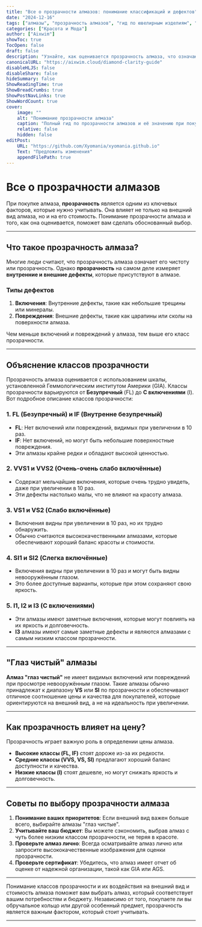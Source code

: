 ```yaml
---
title: "Все о прозрачности алмазов: понимание классификаций и дефектов"
date: "2024-12-16"
tags: ["алмазы", "прозрачность алмазов", "гид по ювелирным изделиям", "оценка алмазов", "советы по покупке алмазов"]
categories: ["Красота и Мода"]
author: ["Aixwim"]
showToc: true
TocOpen: false
draft: false
description: "Узнайте, как оценивается прозрачность алмаза, что означают различные классы и как прозрачность влияет на стоимость и внешний вид алмаза."
canonicalURL: "https://aixwim.cloud/diamond-clarity-guide"
disableHLJS: false
disableShare: false
hideSummary: false
ShowReadingTime: true
ShowBreadCrumbs: true
ShowPostNavLinks: true
ShowWordCount: true
cover:
    image: ""
    alt: "Понимание прозрачности алмаза"
    caption: "Полный гид по прозрачности алмазов и её значению при покупке ювелирных изделий."
    relative: false
    hidden: false
editPost:
    URL: "https://github.com/Xyomania/xyomania.github.io"
    Text: "Предложить изменения"
    appendFilePath: true
---
```


# Все о прозрачности алмазов

При покупке алмаза, **прозрачность** является одним из ключевых факторов, которые нужно учитывать. Она влияет не только на внешний вид алмаза, но и на его стоимость. Понимание прозрачности алмаза и того, как она оценивается, поможет вам сделать обоснованный выбор.

---

## Что такое прозрачность алмаза?

Многие люди считают, что прозрачность алмаза означает его чистоту или прозрачность. Однако **прозрачность** на самом деле измеряет **внутренние и внешние дефекты**, которые присутствуют в алмазе.

### Типы дефектов
1. **Включения**: Внутренние дефекты, такие как небольшие трещины или минералы.  
2. **Повреждения**: Внешние дефекты, такие как царапины или сколы на поверхности алмаза.

Чем меньше включений и повреждений у алмаза, тем выше его класс прозрачности.

---

## Объяснение классов прозрачности

Прозрачность алмаза оценивается с использованием шкалы, установленной Геммологическим институтом Америки (GIA). Классы прозрачности варьируются от **Безупречный** (FL) до **С включениями** (I). Вот подробное описание классов прозрачности:

### 1. **FL (Безупречный)** и **IF (Внутренне безупречный)**
- **FL**: Нет включений или повреждений, видимых при увеличении в 10 раз.  
- **IF**: Нет включений, но могут быть небольшие поверхностные повреждения.  
- Эти алмазы крайне редки и обладают высокой ценностью.

### 2. **VVS1 и VVS2 (Очень-очень слабо включённые)**
- Содержат мельчайшие включения, которые очень трудно увидеть, даже при увеличении в 10 раз.  
- Эти дефекты настолько малы, что не влияют на красоту алмаза.

### 3. **VS1 и VS2 (Слабо включённые)**
- Включения видны при увеличении в 10 раз, но их трудно обнаружить.  
- Обычно считаются высококачественными алмазами, которые обеспечивают хороший баланс красоты и стоимости.

### 4. **SI1 и SI2 (Слегка включённые)**
- Включения видны при увеличении в 10 раз и могут быть видны невооружённым глазом.  
- Это более доступные варианты, которые при этом сохраняют свою яркость.

### 5. **I1, I2 и I3 (С включениями)**
- Эти алмазы имеют заметные включения, которые могут повлиять на их яркость и долговечность.  
- **I3** алмазы имеют самые заметные дефекты и являются алмазами с самым низким классом прозрачности.

---

## "Глаз чистый" алмазы

**Алмаз "глаз чистый"** не имеет видимых включений или повреждений при просмотре невооружённым глазом. Такие алмазы обычно принадлежат к диапазону **VS** или **SI** по прозрачности и обеспечивают отличное соотношение цены и качества для покупателей, которые ориентируются на внешний вид, а не на идеальность при увеличении.

---

## Как прозрачность влияет на цену?

Прозрачность играет важную роль в определении цены алмаза.  
- **Высокие классы (FL, IF)** стоят дороже из-за их редкости.  
- **Средние классы (VVS, VS, SI)** предлагают хороший баланс доступности и качества.  
- **Низкие классы (I)** стоят дешевле, но могут снижать яркость и долговечность.

---

## Советы по выбору прозрачности алмаза

1. **Понимание ваших приоритетов**: Если внешний вид важен больше всего, выбирайте алмазы "глаз чистые".  
2. **Учитывайте ваш бюджет**: Вы можете сэкономить, выбрав алмаз с чуть более низким классом прозрачности, не теряя в красоте.  
3. **Проверьте алмаз лично**: Всегда осматривайте алмаз лично или запросите высококачественные изображения для оценки прозрачности.  
4. **Проверьте сертификат**: Убедитесь, что алмаз имеет отчет об оценке от надежной организации, такой как GIA или AGS.

---

Понимание классов прозрачности и их воздействия на внешний вид и стоимость алмаза поможет вам выбрать алмаз, который соответствует вашим потребностям и бюджету. Независимо от того, покупаете ли вы обручальное кольцо или другой особенный предмет, прозрачность является важным фактором, который стоит учитывать.

---
